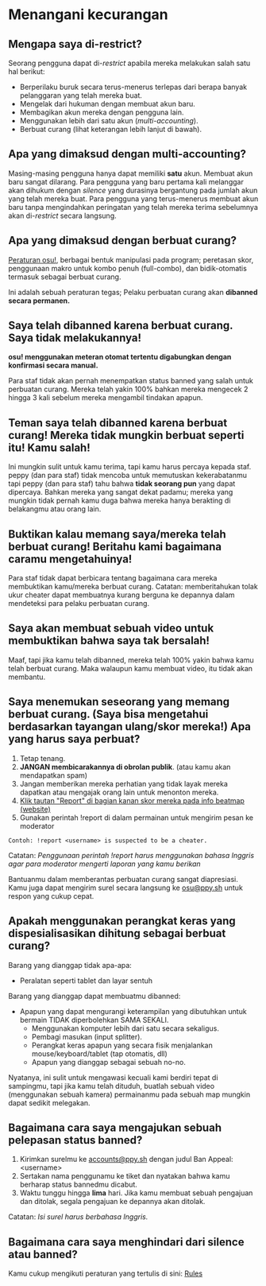 # Menangani kecurangan

## Mengapa saya di-restrict?

Seorang pengguna dapat di-*restrict* apabila mereka melakukan salah satu hal berikut:

- Berperilaku buruk secara terus-menerus terlepas dari berapa banyak pelanggaran yang telah mereka buat.
- Mengelak dari hukuman dengan membuat akun baru.
- Membagikan akun mereka dengan pengguna lain.
- Menggunakan lebih dari satu akun (*multi-accounting*).
- Berbuat curang (lihat keterangan lebih lanjut di bawah).

## Apa yang dimaksud dengan multi-accounting?

Masing-masing pengguna hanya dapat memiliki **satu** akun. Membuat akun baru sangat dilarang. Para pengguna yang baru pertama kali melanggar akan dihukum dengan *silence* yang durasinya bergantung pada jumlah akun yang telah mereka buat. Para pengguna yang terus-menerus membuat akun baru tanpa mengindahkan peringatan yang telah mereka terima sebelumnya akan di-*restrict* secara langsung.

## Apa yang dimaksud dengan berbuat curang?

[Peraturan osu!](/wiki/Rules), berbagai bentuk manipulasi pada program; peretasan skor, penggunaan makro untuk kombo penuh (full-combo), dan bidik-otomatis termasuk sebagai berbuat curang.

Ini adalah sebuah peraturan tegas; Pelaku perbuatan curang akan **dibanned secara permanen.**

## Saya telah dibanned karena berbuat curang. Saya tidak melakukannya!

**osu! menggunakan meteran otomat tertentu digabungkan dengan konfirmasi secara manual.**

Para staf tidak akan pernah menempatkan status banned yang salah untuk perbuatan curang. Mereka telah yakin 100% bahkan mereka mengecek 2 hingga 3 kali sebelum mereka mengambil tindakan apapun.

## Teman saya telah dibanned karena berbuat curang! Mereka tidak mungkin berbuat seperti itu! Kamu salah!

Ini mungkin sulit untuk kamu terima, tapi kamu harus percaya kepada staf. peppy (dan para staf) tidak mencoba untuk memutuskan kekerabatanmu tapi peppy (dan para staf) tahu bahwa **tidak seorang pun** yang dapat dipercaya. Bahkan mereka yang sangat dekat padamu; mereka yang mungkin tidak pernah kamu duga bahwa mereka hanya berakting di belakangmu atau orang lain.

## Buktikan kalau memang saya/mereka telah berbuat curang! Beritahu kami bagaimana caramu mengetahuinya!

Para staf tidak dapat berbicara tentang bagaimana cara mereka membuktikan kamu/mereka berbuat curang. Catatan: memberitahukan tolak ukur cheater dapat membuatnya kurang berguna ke depannya dalam mendeteksi para pelaku perbuatan curang.

## Saya akan membuat sebuah video untuk membuktikan bahwa saya tak bersalah!

Maaf, tapi jika kamu telah dibanned, mereka telah 100% yakin bahwa kamu telah berbuat curang. Maka walaupun kamu membuat video, itu tidak akan membantu.

## Saya menemukan seseorang yang memang berbuat curang. (Saya bisa mengetahui berdasarkan tayangan ulang/skor mereka!) Apa yang harus saya perbuat?

1. Tetap tenang.
2. **JANGAN membicarakannya di obrolan publik**. (atau kamu akan mendapatkan spam)
3. Jangan memberikan mereka perhatian yang tidak layak mereka dapatkan atau mengajak orang lain untuk menonton mereka.
4. [Klik tautan "Report" di bagian kanan skor mereka pada info beatmap (website)](https://puu.sh/jAwxU/ff27ba387e.png)
5. Gunakan perintah !report di dalam permainan untuk mengirim pesan ke moderator

`Contoh: !report <username> is suspected to be a cheater.`

Catatan: *Penggunaan perintah !report harus menggunakan bahasa Inggris agar para moderator mengerti laporan yang kamu berikan*

Bantuanmu dalam memberantas perbuatan curang sangat diapresiasi. Kamu juga dapat mengirim surel secara langsung ke [osu@ppy.sh](mailto:osu@ppy.sh) untuk respon yang cukup cepat.

## Apakah menggunakan perangkat keras yang dispesialisasikan dihitung sebagai berbuat curang?

Barang yang dianggap tidak apa-apa:

- Peralatan seperti tablet dan layar sentuh

Barang yang dianggap dapat membuatmu dibanned:

- Apapun yang dapat mengurangi keterampilan yang dibutuhkan untuk bermain TIDAK diperbolehkan SAMA SEKALI.
  - Menggunakan komputer lebih dari satu secara sekaligus.
  - Pembagi masukan (input splitter).
  - Perangkat keras apapun yang secara fisik menjalankan mouse/keyboard/tablet (tap otomatis, dll)
  - Apapun yang dianggap sebagai sebuah no-no.

Nyatanya, ini sulit untuk mengawasi kecuali kami berdiri tepat di sampingmu, tapi jika kamu telah dituduh, buatlah sebuah video (menggunakan sebuah kamera) permainanmu pada sebuah map mungkin dapat sedikit melegakan.

## Bagaimana cara saya mengajukan sebuah pelepasan status banned?

1. Kirimkan surelmu ke [accounts@ppy.sh](mailto:accounts@ppy.sh) dengan judul Ban Appeal: \<username\>
2. Sertakan nama penggunamu ke tiket dan nyatakan bahwa kamu berharap status bannedmu dicabut.
3. Waktu tunggu hingga **lima** hari. Jika kamu membuat sebuah pengajuan dan ditolak, segala pengajuan ke depannya akan ditolak.

Catatan: *Isi surel harus berbahasa Inggris.*

## Bagaimana cara saya menghindari dari silence atau banned?

Kamu cukup mengikuti peraturan yang tertulis di sini: [Rules](/wiki/Rules)
